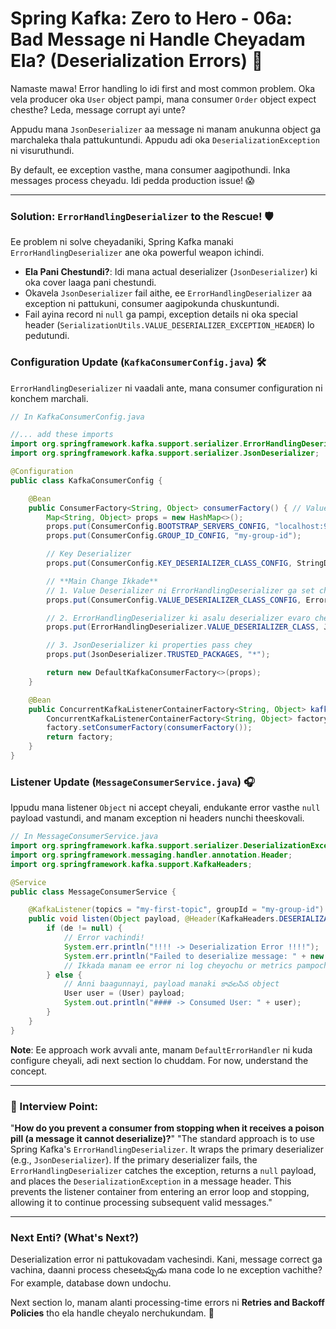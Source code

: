 # Spring Kafka: Zero to Hero - 06a: Bad Message ni Handle Cheyadam Ela? (Deserialization Errors) 🤢

Namaste mawa! Error handling lo idi first and most common problem. Oka vela producer oka `User` object pampi, mana consumer `Order` object expect chesthe? Leda, message corrupt ayi unte?

Appudu mana `JsonDeserializer` aa message ni manam anukunna object ga marchaleka thala pattukuntundi. Appudu adi oka `DeserializationException` ni visuruthundi.

By default, ee exception vasthe, mana consumer aagipothundi. Inka messages process cheyadu. Idi pedda production issue! 😱

---

### Solution: `ErrorHandlingDeserializer` to the Rescue! 🛡️

Ee problem ni solve cheyadaniki, Spring Kafka manaki `ErrorHandlingDeserializer` ane oka powerful weapon ichindi.
*   **Ela Pani Chestundi?**: Idi mana actual deserializer (`JsonDeserializer`) ki oka cover laaga pani chestundi.
*   Okavela `JsonDeserializer` fail aithe, ee `ErrorHandlingDeserializer` aa exception ni pattukuni, consumer aagipokunda chuskuntundi.
*   Fail ayina record ni `null` ga pampi, exception details ni oka special header (`SerializationUtils.VALUE_DESERIALIZER_EXCEPTION_HEADER`) lo pedutundi.

### Configuration Update (`KafkaConsumerConfig.java`) 🛠️

`ErrorHandlingDeserializer` ni vaadali ante, mana consumer configuration ni konchem marchali.

```java
// In KafkaConsumerConfig.java

//... add these imports
import org.springframework.kafka.support.serializer.ErrorHandlingDeserializer;
import org.springframework.kafka.support.serializer.JsonDeserializer;

@Configuration
public class KafkaConsumerConfig {

    @Bean
    public ConsumerFactory<String, Object> consumerFactory() { // Value type ni Object ga marchu
        Map<String, Object> props = new HashMap<>();
        props.put(ConsumerConfig.BOOTSTRAP_SERVERS_CONFIG, "localhost:9092");
        props.put(ConsumerConfig.GROUP_ID_CONFIG, "my-group-id");

        // Key Deserializer
        props.put(ConsumerConfig.KEY_DESERIALIZER_CLASS_CONFIG, StringDeserializer.class);

        // **Main Change Ikkade**
        // 1. Value Deserializer ni ErrorHandlingDeserializer ga set chey
        props.put(ConsumerConfig.VALUE_DESERIALIZER_CLASS_CONFIG, ErrorHandlingDeserializer.class);

        // 2. ErrorHandlingDeserializer ki asalu deserializer evaro cheppu
        props.put(ErrorHandlingDeserializer.VALUE_DESERIALIZER_CLASS, JsonDeserializer.class.getName());

        // 3. JsonDeserializer ki properties pass chey
        props.put(JsonDeserializer.TRUSTED_PACKAGES, "*");

        return new DefaultKafkaConsumerFactory<>(props);
    }

    @Bean
    public ConcurrentKafkaListenerContainerFactory<String, Object> kafkaListenerContainerFactory() { // Type ni Object ki marchu
        ConcurrentKafkaListenerContainerFactory<String, Object> factory = new ConcurrentKafkaListenerContainerFactory<>();
        factory.setConsumerFactory(consumerFactory());
        return factory;
    }
}
```

### Listener Update (`MessageConsumerService.java`) 🎧

Ippudu mana listener `Object` ni accept cheyali, endukante error vasthe `null` payload vastundi, and manam exception ni headers nunchi theeskovali.

```java
// In MessageConsumerService.java
import org.springframework.kafka.support.serializer.DeserializationException;
import org.springframework.messaging.handler.annotation.Header;
import org.springframework.kafka.support.KafkaHeaders;

@Service
public class MessageConsumerService {

    @KafkaListener(topics = "my-first-topic", groupId = "my-group-id")
    public void listen(Object payload, @Header(KafkaHeaders.DESERIALIZATION_EXCEPTION) DeserializationException de) {
        if (de != null) {
            // Error vachindi!
            System.err.println("!!!! -> Deserialization Error !!!!");
            System.err.println("Failed to deserialize message: " + new String(de.getData()));
            // Ikkada manam ee error ni log cheyochu or metrics pampochu
        } else {
            // Anni baagunnayi, payload manaki కావలసిన object
            User user = (User) payload;
            System.out.println("#### -> Consumed User: " + user);
        }
    }
}
```
**Note**: Ee approach work avvali ante, manam `DefaultErrorHandler` ni kuda configure cheyali, adi next section lo chuddam. For now, understand the concept.

---

### 📝 Interview Point:

"**How do you prevent a consumer from stopping when it receives a poison pill (a message it cannot deserialize)?**"
"The standard approach is to use Spring Kafka's `ErrorHandlingDeserializer`. It wraps the primary deserializer (e.g., `JsonDeserializer`). If the primary deserializer fails, the `ErrorHandlingDeserializer` catches the exception, returns a `null` payload, and places the `DeserializationException` in a message header. This prevents the listener container from entering an error loop and stopping, allowing it to continue processing subsequent valid messages."

---

### Next Enti? (What's Next?)

Deserialization error ni pattukovadam vachesindi. Kani, message correct ga vachina, daanni process cheseటప్పుడు mana code lo ne exception vachithe? For example, database down undochu.

Next section lo, manam alanti processing-time errors ni **Retries and Backoff Policies** tho ela handle cheyalo nerchukundam. 💪